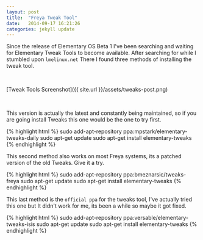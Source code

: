 ```yaml
---
layout: post
title:  "Freya Tweak Tool"
date:   2014-09-17 16:21:26
categories: jekyll update
---
```


Since the release of Elementary OS Beta 1 I've been searching and waiting for Elementary Tweak Tools to become available. After searching for while I stumbled upon `lmelinux.net` There I found three methods of installing the tweak tool.

<br>

[Tweak Tools Screenshot]({{ site.url }}/assets/tweaks-post.png)

<br>

This version is actually the latest and constantly being maintained, so if you are going install Tweaks this one would be the one to try first.

{% highlight html %}
sudo add-apt-repository ppa:mpstark/elementary-tweaks-daily
sudo apt-get update
sudo apt-get install elementary-tweaks
{% endhighlight %}

This second method also works on most Freya systems, its a patched version of the old Tweaks. Give it a try.

{% highlight html %}
sudo add-apt-repository ppa:bmeznarsic/tweaks-freya
sudo apt-get update
sudo apt-get install elementary-tweaks
{% endhighlight %}

This last method is the `official ppa` for the tweaks tool, I've actually tried this one but It didn't work for me, its been a while so maybe it got fixed.

{% highlight html %}
sudo add-apt-repository ppa:versable/elementary-tweaks-isis
sudo apt-get update
sudo apt-get install elementary-tweaks
{% endhighlight %}